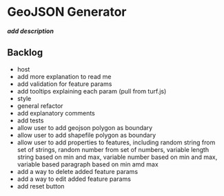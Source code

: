 # GeoJSON Generator
***add description***

## Backlog
* host
* add more explanation to read me
* add validation for feature params
* add tooltips explaining each param (pull from turf.js)
* style
* general refactor
* add explanatory comments
* add tests
* allow user to add geojson polygon as boundary
* allow user to add shapefile polygon as boundary
* allow user to add properties to features, including random string from set of strings, random number from set of numbers, variable length string based on min and max, variable number based on min and max, variable based paragraph based on min amd max
* add a way to delete added feature params
* add a way to edit added feature params
* add reset button